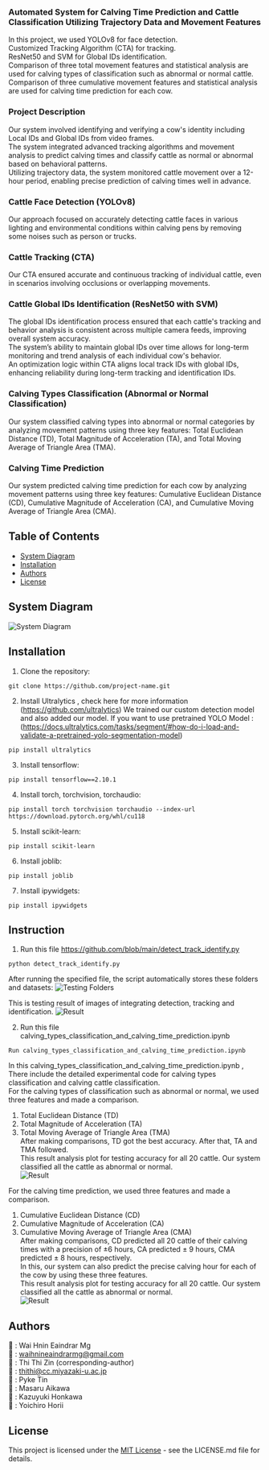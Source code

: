 ### Automated System for Calving Time Prediction and Cattle Classification Utilizing Trajectory Data and Movement Features

In this project, we used YOLOv8 for face detection.<br> 
Customized Tracking Algorithm (CTA) for tracking.<br> 
ResNet50 and SVM for Global IDs identification. <br> 
Comparison of three total movement features and statistical analysis are used for calving types of classification such as abnormal or normal cattle. <br> 
Comparison of three cumulative movement features and statistical analysis are used for calving time prediction for each cow. <br> 


### Project Description
Our system involved identifying and verifying a cow's identity including Local IDs and Global IDs from video frames.<br> 
The system integrated advanced tracking algorithms and movement analysis to predict calving times and classify cattle as normal or abnormal based on behavioral patterns.<br> 
Utilizing trajectory data, the system monitored cattle movement over a 12-hour period, enabling precise prediction of calving times well in advance.<br> 

### Cattle Face Detection (YOLOv8)
Our approach focused on accurately detecting cattle faces in various lighting and environmental conditions within calving pens by removing some noises such as person or trucks.<br>

### Cattle Tracking (CTA)
Our CTA ensured accurate and continuous tracking of individual cattle, even in scenarios involving occlusions or overlapping movements.<br>

### Cattle Global IDs Identification (ResNet50 with SVM)

The global IDs identification process ensured that each cattle's tracking and behavior analysis is consistent across multiple camera feeds, improving overall system accuracy. <br> 
The system’s ability to maintain global IDs over time allows for long-term monitoring and trend analysis of each individual cow's behavior.<br> 
An optimization logic within CTA aligns local track IDs with global IDs, enhancing reliability during long-term tracking and identification IDs.<br> 

### Calving Types Classification (Abnormal or Normal Classification)
Our system classified calving types into abnormal or normal categories by analyzing movement patterns using three key features: Total Euclidean Distance (TD), Total Magnitude of Acceleration (TA), and Total Moving Average of Triangle Area (TMA).

### Calving Time Prediction
Our system predicted calving time prediction for each cow by analyzing movement patterns using three key features: Cumulative Euclidean Distance (CD), Cumulative Magnitude of Acceleration (CA), and Cumulative Moving Average of Triangle Area (CMA).


## Table of Contents
- [System Diagram](#system-diagram)
- [Installation](#installation)
- [Authors](#authors)
- [License](#license)


## System Diagram
![System Diagram](https://github.com/WaiHninEaindrarMg/Automated-System-for-Calving-Time-Prediction-and-Cattle-Classification/blob/main/results/overview.png)


## Installation
1. Clone the repository:
```
git clone https://github.com/project-name.git
```

2. Install Ultralytics , check here for more information (https://github.com/ultralytics)
We trained our custom detection model and also added our model. If you want to use pretrained YOLO Model : (https://docs.ultralytics.com/tasks/segment/#how-do-i-load-and-validate-a-pretrained-yolo-segmentation-model)
```
pip install ultralytics
```

3. Install tensorflow:
```
pip install tensorflow==2.10.1
```

4. Install torch, torchvision, torchaudio:
```
pip install torch torchvision torchaudio --index-url https://download.pytorch.org/whl/cu118
```

5. Install scikit-learn:
```
pip install scikit-learn
```

6. Install joblib:
```
pip install joblib
```

7. Install ipywidgets:
```
pip install ipywidgets
```


## Instruction
1. Run this file https://github.com/blob/main/detect_track_identify.py
```
python detect_track_identify.py
```
After running the specified file, the script automatically stores these folders and datasets:
![Testing Folders](https://github.com/WaiHninEaindrarMg/Automated-System-for-Calving-Time-Prediction-and-Cattle-Classification/blob/main/results/testing_folders.png)

This is testing result of images of integrating detection, tracking and identification.
![Result](https://github.com/WaiHninEaindrarMg/Automated-System-for-Calving-Time-Prediction-and-Cattle-Classification/blob/main/results/testing_results.gif)


2. Run this file calving_types_classification_and_calving_time_prediction.ipynb
```
Run calving_types_classification_and_calving_time_prediction.ipynb
```
In this calving_types_classification_and_calving_time_prediction.ipynb , There include the detailed experimental code for calving types classification and calving cattle classification. <br>
For the calving types of classification such as abnormal or normal, we used three features and made a comparison.<br>
1. Total Euclidean Distance (TD)<br>
2. Total Magnitude of Acceleration (TA)<br>
3. Total Moving Average of Triangle Area (TMA)<br>
After making comparisons, TD got the best accuracy. After that, TA and TMA followed. <br>
This result analysis plot for testing accuracy for all 20 cattle. Our system classified all the cattle as abnormal or normal.<br>
![Result](https://github.com/WaiHninEaindrarMg/Automated-System-for-Calving-Time-Prediction-and-Cattle-Classification/blob/main/results/cattle_classification.gif)<br>


For the calving time prediction, we used three features and made a comparison.<br>
1. Cumulative Euclidean Distance (CD)<br>
2. Cumulative Magnitude of Acceleration (CA)<br>
3. Cumulative Moving Average of Triangle Area (CMA)<br>
After making comparisons, CD predicted all 20 cattle of their calving times with a precision of ±6 hours,  CA predicted ± 9 hours,  CMA predicted ± 8  hours, respectively. <br>
In this, our system can also predict the precise calving hour for each of the cow by using these three features. <br>
This result analysis plot for testing accuracy for all 20 cattle. Our system classified all the cattle as abnormal or normal.<br>
![Result](https://github.com/WaiHninEaindrarMg/Automated-System-for-Calving-Time-Prediction-and-Cattle-Classification/blob/main/results/calving_time_prediction.gif)<br>


##
## Authors
👤 : Wai Hnin Eaindrar Mg  <br> 
📧 : [waihnineaindrarmg@gmail.com](mailto:nc22003@student.miyazaki-u.ac.jp) <br> 
👤 : Thi Thi Zin (corresponding-author)<br> 
📧 : [thithi@cc.miyazaki-u.ac.jp](mailto:thithi@cc.miyazaki-u.ac.jp) <br> 
👤 : Pyke Tin <br> 
👤 : Masaru Aikawa <br> 
👤 : Kazuyuki Honkawa  <br> 
👤 : Yoichiro Horii <br> 

## License
This project is licensed under the [MIT License](LICENSE.md) - see the LICENSE.md file for details.

